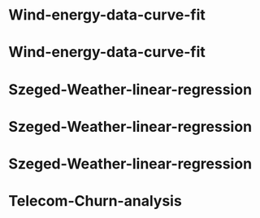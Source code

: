 # Wind-energy-data-curve-fit
# Wind-energy-data-curve-fit
# Szeged-Weather-linear-regression
# Szeged-Weather-linear-regression
# Szeged-Weather-linear-regression
# Telecom-Churn-analysis
